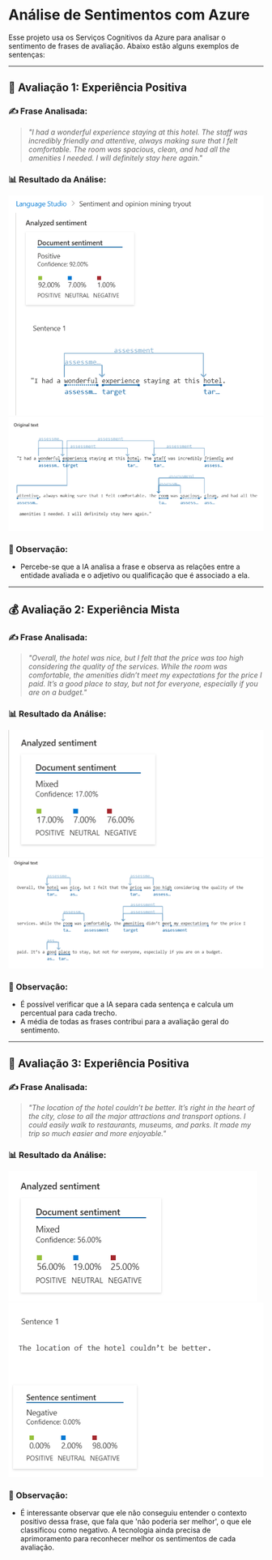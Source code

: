 # Análise de Sentimentos com Azure

Esse projeto usa os Serviços Cognitivos da Azure para analisar o sentimento de frases de avaliação. Abaixo estão alguns exemplos de sentenças:

---

## 🏨 Avaliação 1: Experiência Positiva  

### ✍️ Frase Analisada:
> *"I had a wonderful experience staying at this hotel. The staff was incredibly friendly and attentive, always making sure that I felt comfortable. The room was spacious, clean, and had all the amenities I needed. I will definitely stay here again."*

### 📊 Resultado da Análise:

![Exemplo de Análise de Sentimentos](images/analise1.png)  
![Exemplo de Análise de Sentimentos](images/analise1.5.png)  

### 🔎 Observação:
- Percebe-se que a IA analisa a frase e observa as relações entre a entidade avaliada e o adjetivo ou qualificação que é associado a ela.  

---

## 💰 Avaliação 2: Experiência Mista  

### ✍️ Frase Analisada:
> *"Overall, the hotel was nice, but I felt that the price was too high considering the quality of the services. While the room was comfortable, the amenities didn’t meet my expectations for the price I paid. It’s a good place to stay, but not for everyone, especially if you are on a budget."*

### 📊 Resultado da Análise:

![Exemplo de Análise de Sentimentos](images/analise2.png)  
![Exemplo de Análise de Sentimentos](images/analise2.1.png)  

### 🔎 Observação:
- É possível verificar que a IA separa cada sentença e calcula um percentual para cada trecho.  
- A média de todas as frases contribui para a avaliação geral do sentimento.  

---

## 📍 Avaliação 3: Experiência Positiva  

### ✍️ Frase Analisada:
> *"The location of the hotel couldn’t be better. It’s right in the heart of the city, close to all the major attractions and transport options. I could easily walk to restaurants, museums, and parks. It made my trip so much easier and more enjoyable."*

### 📊 Resultado da Análise:

![Exemplo de Análise de Sentimentos](images/analise3.png)  
![Exemplo de Análise de Sentimentos](images/analise3.1.png)  

### 🔎 Observação:
- É interessante observar que ele não conseguiu entender o contexto positivo dessa frase, que fala que 'não poderia ser melhor', o que ele classificou como negativo. A tecnologia ainda precisa de aprimoramento para reconhecer melhor os sentimentos de cada avaliação.



